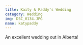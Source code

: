 ```yaml
---
title: Kaity & Paddy's Wedding
category: Wedding
img: DSC_0134.JPG
name: katypaddy
---
```


An excellent wedding out in Alberta!
